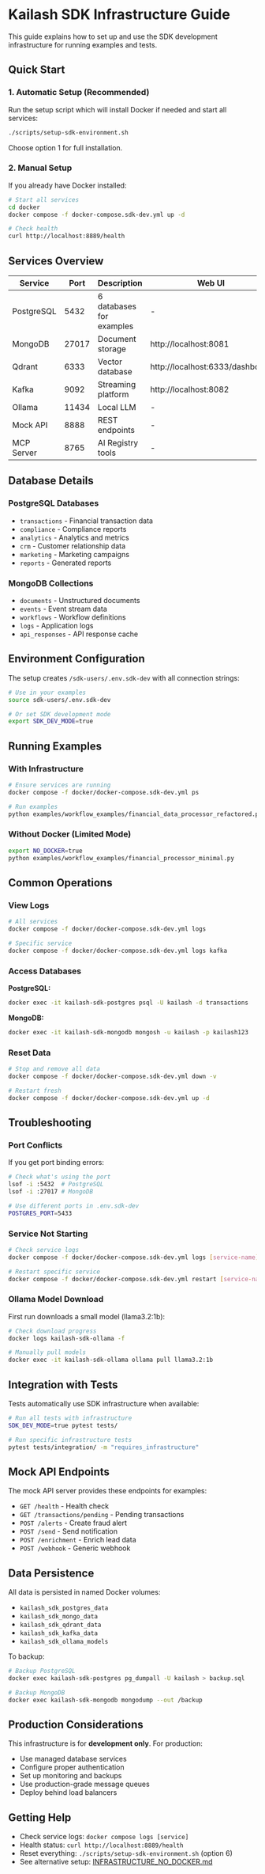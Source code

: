 # Kailash SDK Infrastructure Guide

This guide explains how to set up and use the SDK development infrastructure for running examples and tests.

## Quick Start

### 1. Automatic Setup (Recommended)

Run the setup script which will install Docker if needed and start all services:

```bash
./scripts/setup-sdk-environment.sh
```

Choose option 1 for full installation.

### 2. Manual Setup

If you already have Docker installed:

```bash
# Start all services
cd docker
docker compose -f docker-compose.sdk-dev.yml up -d

# Check health
curl http://localhost:8889/health
```

## Services Overview

| Service | Port | Description | Web UI |
|---------|------|-------------|---------|
| PostgreSQL | 5432 | 6 databases for examples | - |
| MongoDB | 27017 | Document storage | http://localhost:8081 |
| Qdrant | 6333 | Vector database | http://localhost:6333/dashboard |
| Kafka | 9092 | Streaming platform | http://localhost:8082 |
| Ollama | 11434 | Local LLM | - |
| Mock API | 8888 | REST endpoints | - |
| MCP Server | 8765 | AI Registry tools | - |

## Database Details

### PostgreSQL Databases
- `transactions` - Financial transaction data
- `compliance` - Compliance reports
- `analytics` - Analytics and metrics
- `crm` - Customer relationship data
- `marketing` - Marketing campaigns
- `reports` - Generated reports

### MongoDB Collections
- `documents` - Unstructured documents
- `events` - Event stream data
- `workflows` - Workflow definitions
- `logs` - Application logs
- `api_responses` - API response cache

## Environment Configuration

The setup creates `/sdk-users/.env.sdk-dev` with all connection strings:

```bash
# Use in your examples
source sdk-users/.env.sdk-dev

# Or set SDK development mode
export SDK_DEV_MODE=true
```

## Running Examples

### With Infrastructure

```bash
# Ensure services are running
docker compose -f docker/docker-compose.sdk-dev.yml ps

# Run examples
python examples/workflow_examples/financial_data_processor_refactored.py
```

### Without Docker (Limited Mode)

```bash
export NO_DOCKER=true
python examples/workflow_examples/financial_processor_minimal.py
```

## Common Operations

### View Logs
```bash
# All services
docker compose -f docker/docker-compose.sdk-dev.yml logs

# Specific service
docker compose -f docker/docker-compose.sdk-dev.yml logs kafka
```

### Access Databases

**PostgreSQL:**
```bash
docker exec -it kailash-sdk-postgres psql -U kailash -d transactions
```

**MongoDB:**
```bash
docker exec -it kailash-sdk-mongodb mongosh -u kailash -p kailash123
```

### Reset Data
```bash
# Stop and remove all data
docker compose -f docker/docker-compose.sdk-dev.yml down -v

# Restart fresh
docker compose -f docker/docker-compose.sdk-dev.yml up -d
```

## Troubleshooting

### Port Conflicts
If you get port binding errors:
```bash
# Check what's using the port
lsof -i :5432  # PostgreSQL
lsof -i :27017 # MongoDB

# Use different ports in .env.sdk-dev
POSTGRES_PORT=5433
```

### Service Not Starting
```bash
# Check service logs
docker compose -f docker/docker-compose.sdk-dev.yml logs [service-name]

# Restart specific service
docker compose -f docker/docker-compose.sdk-dev.yml restart [service-name]
```

### Ollama Model Download
First run downloads a small model (llama3.2:1b):
```bash
# Check download progress
docker logs kailash-sdk-ollama -f

# Manually pull models
docker exec -it kailash-sdk-ollama ollama pull llama3.2:1b
```

## Integration with Tests

Tests automatically use SDK infrastructure when available:

```bash
# Run all tests with infrastructure
SDK_DEV_MODE=true pytest tests/

# Run specific infrastructure tests
pytest tests/integration/ -m "requires_infrastructure"
```

## Mock API Endpoints

The mock API server provides these endpoints for examples:

- `GET /health` - Health check
- `GET /transactions/pending` - Pending transactions
- `POST /alerts` - Create fraud alert
- `POST /send` - Send notification
- `POST /enrichment` - Enrich lead data
- `POST /webhook` - Generic webhook

## Data Persistence

All data is persisted in named Docker volumes:
- `kailash_sdk_postgres_data`
- `kailash_sdk_mongo_data`
- `kailash_sdk_qdrant_data`
- `kailash_sdk_kafka_data`
- `kailash_sdk_ollama_models`

To backup:
```bash
# Backup PostgreSQL
docker exec kailash-sdk-postgres pg_dumpall -U kailash > backup.sql

# Backup MongoDB
docker exec kailash-sdk-mongodb mongodump --out /backup
```

## Production Considerations

This infrastructure is for **development only**. For production:
- Use managed database services
- Configure proper authentication
- Set up monitoring and backups
- Use production-grade message queues
- Deploy behind load balancers

## Getting Help

- Check service logs: `docker compose logs [service]`
- Health status: `curl http://localhost:8889/health`
- Reset everything: `./scripts/setup-sdk-environment.sh` (option 6)
- See alternative setup: [INFRASTRUCTURE_NO_DOCKER.md](INFRASTRUCTURE_NO_DOCKER.md)
